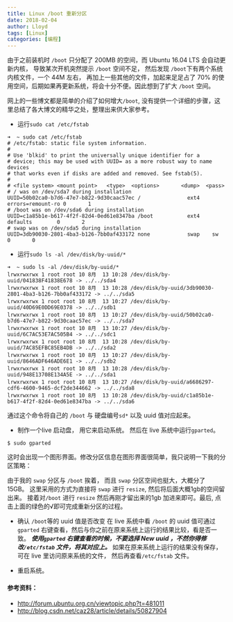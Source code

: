 ```yaml
---
title: Linux /boot 重新分区
date: 2018-02-04
author: Lloyd
tags: [Linux]
categories: [编程]
---
```




由于之前装机时 `/boot` 只分配了 200MB 的空间，而 Ubuntu 16.04 LTS 会自动更新内核， 导致某次开机突然提示 `/boot` 空间不足， 然后发现 `/boot`下有两个系统内核文件，一个 44M 左右， 再加上一些其他的文件，加起来足足占了 70% 的使用空间，后期如果再更新系统，将会十分不便。因此想到了扩大 `/boot` 空间。

网上的一些博文都是简单的介绍了如何增大`/boot`, 没有提供一个详细的步骤，这里总结了各大博文的精华之处，整理出来供大家参考。

<!-- more -->

-    运行`sudo cat /etc/fstab`
```{console}
➜  ~ sudo cat /etc/fstab
# /etc/fstab: static file system information.
#
# Use 'blkid' to print the universally unique identifier for a
# device; this may be used with UUID= as a more robust way to name devices
# that works even if disks are added and removed. See fstab(5).
#
# <file system> <mount point>   <type>  <options>       <dump>  <pass>
# / was on /dev/sda7 during installation
UUID=50b02ca0-b7d6-47e7-b822-9d30caac57ec /               ext4    errors=remount-ro 0       1
# /boot was on /dev/sda6 during installation
UUID=c1a85b1e-b617-4f2f-82d4-0ed61e8347ba /boot           ext4    defaults        0       2
# swap was on /dev/sda5 during installation
UUID=3db90030-2801-4ba3-b126-7bb0af433172 none            swap    sw              0       0
```
-  运行`sudo ls -al /dev/disk/by-uuid/*`
```
➜  ~ sudo ls -al /dev/disk/by-uuid/*
lrwxrwxrwx 1 root root 10 8月  13 10:28 /dev/disk/by-uuid/041838F41838E678 -> ../../sda4
lrwxrwxrwx 1 root root 10 8月  13 10:28 /dev/disk/by-uuid/3db90030-2801-4ba3-b126-7bb0af433172 -> ../../sda5
lrwxrwxrwx 1 root root 10 8月  13 10:27 /dev/disk/by-uuid/40D69E0DD69E0378 -> ../../sdb1
lrwxrwxrwx 1 root root 10 8月  13 10:27 /dev/disk/by-uuid/50b02ca0-b7d6-47e7-b822-9d30caac57ec -> ../../sda7
lrwxrwxrwx 1 root root 10 8月  13 10:27 /dev/disk/by-uuid/6C7AC53E7AC505B4 -> ../../sdc1
lrwxrwxrwx 1 root root 10 8月  13 10:28 /dev/disk/by-uuid/7AC85EFBC85EB4DB -> ../../sda2
lrwxrwxrwx 1 root root 10 8月  13 10:27 /dev/disk/by-uuid/8646ADF646ADE6E1 -> ../../sdb2
lrwxrwxrwx 1 root root 10 8月  13 10:28 /dev/disk/by-uuid/948E13708E134A5E -> ../../sda1
lrwxrwxrwx 1 root root 10 8月  13 10:27 /dev/disk/by-uuid/a6686297-cdf6-4600-9465-dcf2de344662 -> ../../sda8
lrwxrwxrwx 1 root root 10 8月  13 10:28 /dev/disk/by-uuid/c1a85b1e-b617-4f2f-82d4-0ed61e8347ba -> ../../sda6
```

通过这个命令将自己的 `/boot` 与 硬盘编号`sd*` 以及 uuid 值对应起来。

-  制作一个live 启动盘， 用它来启动系统。
然后在 live 系统中运行`gparted`。
```
$ sudo gparted
```
这时会出现一个图形界面。修改分区信息在图形界面很简单，我只说明一下我的分区策略：

由于我的 `swap` 分区与 `/boot` 挨着， 而且 `swap` 分区空间也挺大，大概分了15GB。 这里采用的方式为直接将 `swap` 进行 `resize`, 然后将后面大概1gb的空间留出来。 接着对`/boot` 进行 `resize` 然后再刚才留出来的1gb 加进来即可。最后, 点击上面的绿色的√即可完成重新分区的过程。

-  确认 `/boot`等的 uuid 值是否改变
在 live 系统中看 `/boot` 的 uuid 值可通过 `gparted` 右键查看，然后与你之前在原来系统上运行的结果比较，看是否一致。
***使用`gparted` 右键查看的时候，不要选择 New uuid ，不然你得修改`/etc/fstab` 文件，将其对应上。***
如果在原来系统上运行的结果没有保存，可在 live 里访问原来系统的文件， 然后再查看`/etc/fstab` 文件。

- 重启系统。

#### 参考资料：
- <http://forum.ubuntu.org.cn/viewtopic.php?t=481011>
- <http://blog.csdn.net/caz28/article/details/50827904>


